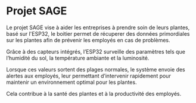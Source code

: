# **Projet SAGE**
Le projet SAGE vise à aider les entreprises à prendre soin de leurs plantes, basé sur l'ESP32, le boitier permet de récuperer des données primordiales sur les plantes afin de prévenir les employés en cas de problèmes. 

Grâce à des capteurs intégrés, l’ESP32 surveille des paramètres tels que l’humidité du sol, la température ambiante et la luminosité. 

Lorsque ces valeurs sortent des plages normales, le système envoie des alertes aux employés, leur permettant d’intervenir rapidement pour maintenir un environnement optimal pour les plantes. 

Cela contribue à la santé des plantes et à la productivité des employés.
